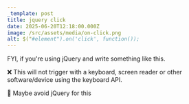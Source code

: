```yaml
---
_template: post
title: jquery click
date: 2025-06-20T12:18:00.000Z
image: /src/assets/media/on-click.png
alt: $("#element").on('click', function());
---
```

FYI, if you're using jQuery and write something like this.

❌ This will not trigger with a keyboard, screen reader or other software/device using the keyboard API. 

🧠 Maybe avoid jQuery for this
